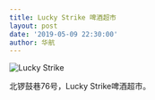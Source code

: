```yaml
---
title: Lucky Strike 啤酒超市
layout: post
date: '2019-05-09 22:30:00'
author: 华航
---
```


![Lucky Strike](https://dl.darkmatter.cn/albums/2019/2019-05-02-%E5%8C%97%E4%BA%AC%E8%83%A1%E5%90%8C%E6%89%AB%E8%A1%97/Web/2019%E5%B9%B405%E6%9C%8802%E6%97%A5%20%E5%8C%97%E4%BA%AC%E8%83%A1%E5%90%8C%E6%89%AB%E8%A1%97%20%E7%AC%AC%E4%BA%8C%E7%BB%84/%E7%AC%AC%E4%BA%8C%E7%BB%84-6.JPG)

北锣鼓巷76号，Lucky Strike啤酒超市。